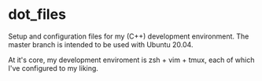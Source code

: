 # dot_files
Setup and configuration files for my (C++) development environment. The master branch is intended to be used with Ubuntu 20.04.

At it's core, my development enviroment is zsh + vim + tmux, each of which I've configured to my liking.
